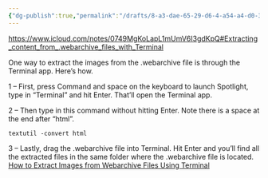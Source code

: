 ```yaml
---
{"dg-publish":true,"permalink":"/drafts/8-a3-dae-65-29-d6-4-a54-a4-d0-3-efd-0-a907594/","dgHomeLink":true,"dgPassFrontmatter":false}
---
```



https://www.icloud.com/notes/0749MgKoLapL1mUmV6I3gdKpQ#Extracting_content_from_.webarchive_files_with_Terminal

One way to extract the images from the .webarchive file is through the Terminal app. Here’s how.

1 – First, press Command and space on the keyboard to launch Spotlight, type in “Terminal” and hit Enter. That’ll open the Terminal app.

2 – Then type in this command without hitting Enter. Note there is a space at the end after “html”. 

`textutil -convert html`

3 – Lastly, drag the .webarchive file into Terminal. Hit Enter and you’ll find all the extracted files in the same folder where the .webarchive file is located.
[How to Extract Images from Webarchive Files Using Terminal](https://badcoffee.club/how-to-extract-images-from-webarchive-file-using-terminal/)